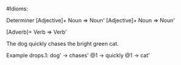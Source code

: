 #Idioms:

Determiner [Adjective]+ Noun => Noun'
[Adjective]+ Noun => Noun'

[Adverb]+ Verb => Verb'


The dog quickly chases the bright green cat.

Example drops.1:
	dog' -> chases'
	@1 -> quickly
	@1 -> cat'